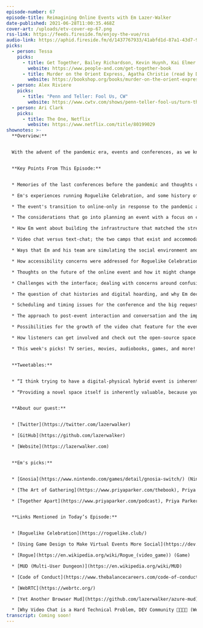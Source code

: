 ```yaml
---
episode-number: 67
episode-title: Reimagining Online Events with Em Lazer-Walker
date-published: 2021-06-28T11:00:35.468Z
cover-art: /uploads/etv-cover-ep-67.png
rss-link: https://feeds.fireside.fm/enjoy-the-vue/rss
audio-link: https://aphid.fireside.fm/d/1437767933/41abfd1d-87a1-43d7-94d9-7fda3a5120e1/3c749fbe-dcae-4c36-8bc3-cd3eb58a91a9.mp3
picks:
  - person: Tessa
    picks:
      - title: Get Together, Bailey Richardson, Kevin Huynh, Kai Elmer Sotto
        website: https://www.people-and.com/get-together-book
      - title: Murder on the Orient Express, Agatha Christie (read by Dan Stevens)
        website: https://bookshop.org/books/murder-on-the-orient-express/9780062073495
  - person: Alex Riviere
    picks:
      - title: "Penn and Teller: Fool Us, CW"
        website: https://www.cwtv.com/shows/penn-teller-fool-us/turn-that-frown-upside-down/?play=324611eb-4f9d-45f1-9b94-b22b1e60933a
  - person: Ari Clark
    picks:
      - title: The One, Netflix
        website: https://www.netflix.com/title/80199029
shownotes: >-
  **Overview:**


  With the advent of the pandemic era, events and conferences, as we knew them, that sustained tech and gaming communities in such a large way have all but disappeared. We have seen many organizations turn to online and virtual versions of the gatherings which have helped fill the gap to an extent, while also presenting a new array of challenges and shortcomings for organizers and attendees alike. Joining us on the show today is Em Lazer-Walker, Senior Cloud Advocate at Microsoft and one of the minds behind the amazing Roguelike Celebration. The event, which has consciously tried to avoid the usual connotations of a conference, hence the use of the term 'celebration', made the switch to a virtual experience in response to the new normal and we get to hear from Em about how they approached this tricky feat and the priorities which remained in sight for Em and the team. Ultimately, the goal was to create a fun world that people would get excited about, and we get to delve into the many practical layers of this mission. Em talks about accessibility, the chat platform, social cues, and a whole range of subtle features that might not immediately come to mind! We also discuss what the event might look like post-pandemic and how listeners can get involved and take some inspiration from the open-source nature of the platform. Tune in to hear all this and much more!


  **Key Points From This Episode:**


  * Memories of the last conferences before the pandemic and thoughts on virtual events. 

  * Em's experiences running Roguelike Celebration, and some history of the related games and community. 

  * The event's transition to online-only in response to the pandemic and how they weathered the storm. 

  * The considerations that go into planning an event with a focus on community and meaningful conversations. 

  * How Em went about building the infrastructure that matched the strengths of online games.

  * Video chat versus text-chat; the two camps that exist and accommodating both groups.

  * Ways that Em and his team are simulating the social environment and cues of in-person gatherings. 

  * How accessibility concerns were addressed for Roguelike Celebration; text, color, chat, and more! 

  * Thoughts on the future of the online event and how it might change and grow. 

  * Challenges with the interface; dealing with concerns around confusion and similarities to other platforms.

  * The question of chat histories and digital hoarding, and why Em decided against newer chat trends.  

  * Scheduling and timing issues for the conference and the big request for more free time from attendees.

  * The approach to post-event interaction and conversation and the impromptu way things played out.  

  * Possibilities for the growth of the video chat feature for the event in the future.

  * How listeners can get involved and check out the open-source space.

  * This week's picks! TV series, movies, audiobooks, games, and more!


  **Tweetables:**


  * “I think trying to have a digital-physical hybrid event is inherently a flawed strategy. I don't think it is possible to do it in a way that the people who are attending one of the two events don't feel like they are getting the sub-par experience.” — @lazerwalker \[0:26:22]

  * “Providing a novel space itself is inherently valuable, because you are giving people the chance to escape and this feels like something new in a way that a physical event space feels like something new.” — @lazerwalker \[0:27:31]


  **About our guest:**


  * [Twitter](https://twitter.com/lazerwalker)

  * [GitHub](https://github.com/lazerwalker)

  * [Website](https://lazerwalker.com)


  **Em's picks:**


  * [Gnosia](https://www.nintendo.com/games/detail/gnosia-switch/) (Nintendo Switch)

  * [The Art of Gathering](https://www.priyaparker.com/thebook), Priya Parker

  * [Together Apart](https://www.priyaparker.com/podcast), Priya Parker (podcast)


  **Links Mentioned in Today’s Episode:**


  * [Roguelike Celebration](https://roguelike.club/)

  * [Using Game Design to Make Virtual Events More Social](https://dev.to/lazerwalker/using-game-design-to-make-virtual-events-more-social-24o), Em Lazer-Walker

  * [Rogue](https://en.wikipedia.org/wiki/Rogue_(video_game)) (Game)

  * [MUD (Multi-User Dungeon)](https://en.wikipedia.org/wiki/MUD)

  * [Code of Conduct](https://www.thebalancecareers.com/code-of-conduct-1918088)

  * [WebRTC](https://webrtc.org/)

  * [Yet Another Browser Mud](https://github.com/lazerwalker/azure-mud) (Em’s OSS space)

  * [Why Video Chat is a Hard Technical Problem, DEV Community 👩‍💻👨‍💻 (WebRTC article)](https://dev.to/lazerwalker/why-video-chat-is-a-hard-technical-problem-43gj)
transcript: Coming soon!
---
```

